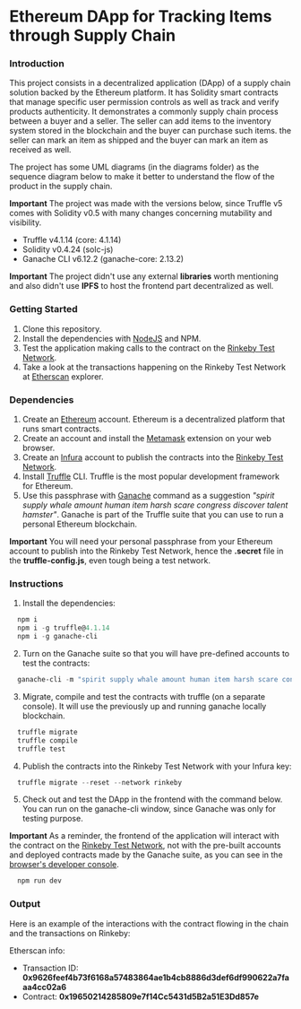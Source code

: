 # Ethereum DApp for Tracking Items through Supply Chain

### Introduction

This project consists in a decentralized application (DApp) of a supply chain solution backed by the Ethereum platform. It has Solidity smart contracts that manage specific user permission controls as well as track and verify products authenticity. It demonstrates a commonly supply chain process between a buyer and a seller. The seller can add items to the inventory system stored in the blockchain and the buyer can purchase such items. the seller can mark an item as shipped and the buyer can mark an item as received as well.

The project has some UML diagrams (in the diagrams folder) as the sequence diagram below to make it better to understand the flow of the product in the supply chain.

**Important** The project was made with the versions below, since Truffle v5 comes with Solidity v0.5 with many changes concerning mutability and visibility.

- Truffle v4.1.14 (core: 4.1.14)
- Solidity v0.4.24 (solc-js)
- Ganache CLI v6.12.2 (ganache-core: 2.13.2)

**Important** The project didn't use any external **libraries** worth mentioning and also didn't use **IPFS** to host the frontend part decentralized as well.

### Getting Started

1. Clone this repository.
2. Install the dependencies with [NodeJS](https://nodejs.org/en/) and NPM.
3. Test the application making calls to the contract on the [Rinkeby Test Network](https://rinkeby.etherscan.io/).
4. Take a look at the transactions happening on the Rinkeby Test Network at [Etherscan](https://rinkeby.etherscan.io/) explorer.

### Dependencies

1. Create an [Ethereum](https://ethereum.org/en/) account. Ethereum is a decentralized platform that runs smart contracts.
2. Create an account and install the [Metamask](https://metamask.io/) extension on your web browser.
3. Create an [Infura](https://infura.io/) account to publish the contracts into the [Rinkeby Test Network](https://rinkeby.etherscan.io/).
4. Install [Truffle](https://www.trufflesuite.com/truffle) CLI. Truffle is the most popular development framework for Ethereum.
5. Use this passphrase with [Ganache](https://www.trufflesuite.com/ganache) command as a suggestion _"spirit supply whale amount human item harsh scare congress discover talent hamster"_. Ganache is part of the Truffle suite that you can use to run a personal Ethereum blockchain.

**Important** You will need your personal passphrase from your Ethereum account to publish into the Rinkeby Test Network, hence the **.secret** file in the **truffle-config.js**, even tough being a test network.

### Instructions

1. Install the dependencies:

```powershell
  npm i
  npm i -g truffle@4.1.14
  npm i -g ganache-cli
```

2. Turn on the Ganache suite so that you will have pre-defined accounts to test the contracts:

```powershell
  ganache-cli -m "spirit supply whale amount human item harsh scare congress discover talent hamster"
```

3. Migrate, compile and test the contracts with truffle (on a separate console). It will use the previously up and running ganache locally blockchain.

```powershell
  truffle migrate
  truffle compile
  truffle test
```

4. Publish the contracts into the Rinkeby Test Network with your Infura key:

```powershell
  truffle migrate --reset --network rinkeby
```

5. Check out and test the DApp in the frontend with the command below. You can run on the ganache-cli window, since Ganache was only for testing purpose.

**Important** As a reminder, the frontend of the application will interact with the contract on the [Rinkeby Test Network](https://rinkeby.etherscan.io/), not with the pre-built accounts and deployed contracts made by the Ganache suite, as you can see in the [browser's developer console](https://support.airtable.com/hc/en-us/articles/232313848-How-to-open-the-developer-console#:~:text=To%20open%20the%20developer%20console%20window%20on%20Chrome%2C%20use%20the,then%20select%20%22Developer%20Tools.%22).

```powershell
  npm run dev
```

### Output

Here is an example of the interactions with the contract flowing in the chain and the transactions on Rinkeby:

Etherscan info:

- Transaction ID: **0x9626feef4b73f6168a57483864ae1b4cb8886d3def6df990622a7faaa4cc02a6**
- Contract: **0x19650214285809e7f14Cc5431d5B2a51E3Dd857e**
